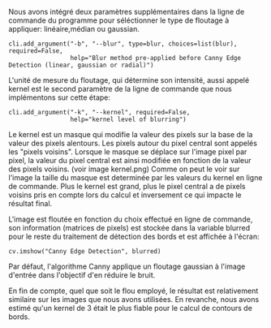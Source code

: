 Nous avons intégré deux paramètres supplémentaires dans la ligne de commande du programme pour séléctionner le type de floutage à appliquer: linéaire,médian ou gaussian.

```
cli.add_argument("-b", "--blur", type=blur, choices=list(blur), required=False,
                 help="Blur method pre-applied before Canny Edge Detection (linear, gaussian or radial)")
```

L'unité de mesure du floutage, qui détermine son intensité, aussi appelé kernel est le second paramètre de la ligne de commande que nous implémentons sur cette étape:
```
cli.add_argument("-k", "--kernel", required=False,
                 help="kernel level of blurring")

```
Le kernel est un masque qui modifie la valeur des pixels sur la base de la valeur des pixels alentours. Les pixels autour du pixel central sont appelés les "pixels voisins". Lorsque le masque se déplace sur l'image pixel par pixel, la valeur du pixel central est ainsi modifiée en fonction de la valeur des pixels voisins. (voir image kernel.png) Comme on peut le voir sur l'image la taille du masque est determinée par les valeurs du kernel en ligne de commande. Plus le kernel est grand, plus le pixel central a de pixels voisins pris en compte lors du calcul et inversement ce qui impacte le résultat final.

L'image est floutée en fonction du choix effectué en ligne de commande, son information (matrices de pixels) est stockée dans la variable blurred pour le reste du traitement de détection des bords et est affichée à l'écran:
```
cv.imshow("Canny Edge Detection", blurred)
```

Par défaut, l'algorithme Canny applique un floutage gaussian à l'image d'entrée dans l'objectif d'en réduire le bruit.

En fin de compte, quel que soit le flou employé, le résultat est relativement similaire sur les images que nous avons utilisées. En revanche, nous avons estimé qu'un kernel de 3 était le plus fiable pour le calcul de contours de bords.